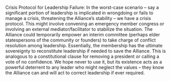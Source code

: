 Crisis Protocol for Leadership Failure: In the worst-case scenario – say a significant portion of leadership is implicated in wrongdoing or fails to manage a crisis, threatening the Alliance’s stability – we have a crisis protocol. This might involve convening an emergency member congress or involving an external mediator/facilitator to stabilize the situation. The Alliance could temporarily empower an interim committee (perhaps elder statespersons of the community or founders) to take charge of conflict resolution among leadership. Essentially, the membership has the ultimate sovereignty to reconstitute leadership if needed to save the Alliance. This is analogous to a constitutional clause for removing a president or calling a vote of no confidence. We hope never to use it, but its existence acts as a powerful deterrent to any leader who might neglect the values – they know the Alliance can and will act to correct leadership if ever required.